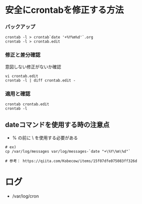 # 安全にcrontabを修正する方法

### バックアップ
```
crontab -l > crontab`date '+%Y%m%d'`.org
crontab -l > crontab.edit
```

### 修正と差分確認
意図しない修正がないか確認
```
vi crontab.edit
crontab -l | diff crontab.edit -
```

### 適用と確認
```
crontab crontab.edit
crontab -l
```

## dateコマンドを使用する時の注意点

- % の前に \ を使用する必要がある
```
# ex)
cp /var/log/messages var/log/messages-`date "+\%Y\%m\%d"`

# 参考： https://qiita.com/Kobecow/items/15f07dfe075083ff326d
```

# ログ
- /var/log/cron
